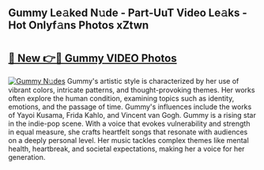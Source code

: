 ## Gummy Le𝚊ked N𝚞de - Part-UuT Video Le𝚊ks - Hot Onlyf𝚊ns Photos xZtwn

# <h2><a href="http://ac33994.deff.icu/?id=Gummy">🔗 New 👉🔴 Gummy VIDEO Photos</a></h2>

[![Gummy N𝚞des](https://i.imgur.com/rIISA9y.gif)](http://ac33994.deff.icu/?id=Gummy)
Gummy's artistic style is characterized by her use of vibrant colors, intricate patterns, and thought-provoking themes. Her works often explore the human condition, examining topics such as identity, emotions, and the passage of time. Gummy's influences include the works of Yayoi Kusama, Frida Kahlo, and Vincent van Gogh. Gummy is a rising star in the indie-pop scene. With a voice that evokes vulnerability and strength in equal measure, she crafts heartfelt songs that resonate with audiences on a deeply personal level. Her music tackles complex themes like mental health, heartbreak, and societal expectations, making her a voice for her generation.
